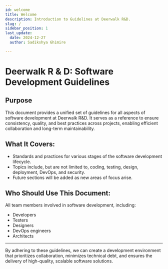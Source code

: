 ```yaml
---
id: welcome
title: Welcome
description: Introduction to Guidelines at Deerwalk R&D.
slug: /
sidebar_position: 1
last_update:
  date: 2024-12-27
  author: Sadikshya Ghimire

---
```

# Deerwalk R & D: Software Development Guidelines

## Purpose
This document provides a unified set of guidelines for all aspects of software development at Deerwalk R&D. It serves as a reference to ensure consistency, quality, and best practices across projects, enabling efficient collaboration and long-term maintainability.

## What It Covers:
- Standards and practices for various stages of the software development lifecycle.
- Topics include, but are not limited to, coding, testing, design, deployment, DevOps, and security.
- Future sections will be added as new areas of focus arise.

## Who Should Use This Document:
All team members involved in software development, including:
- Developers
- Testers
- Designers
- DevOps engineers
- Architects

---

By adhering to these guidelines, we can create a development environment that prioritizes collaboration, minimizes technical debt, and ensures the delivery of high-quality, scalable software solutions.
